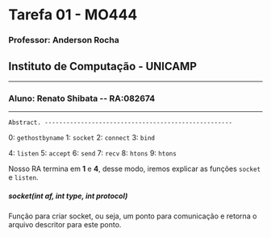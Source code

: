 # Tarefa 01 - MO444 
### Professor: Anderson Rocha
## Instituto de Computação - UNICAMP
-----------------
### Aluno: Renato  Shibata -- RA:082674

----------------

    Abstract. ----------------------------------------------------
    
0: `gethostbyname`
1: `socket`
2: `connect`
3: `bind`

4: `listen`
    5: `accept`
    6: `send`
    7: `recv`
    8: `htons`
    9: `htons`

Nosso RA termina em **1** e **4**, desse modo, iremos explicar as funções `socket` e `listen`.

#####  socket(int *af*, int *type*, int *protocol*)
Função para criar socket, ou seja, um ponto para comunicação e retorna o arquivo descritor para este ponto. 

